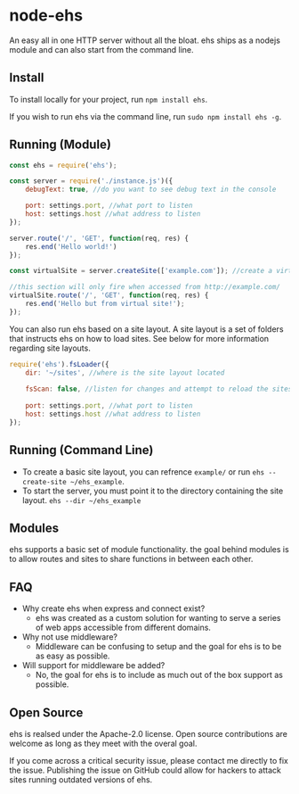 # node-ehs
An easy all in one HTTP server without all the bloat. ehs ships as a nodejs module and can also start from the command line.

## Install
To install locally for your project, run `npm install ehs`. 

If you wish to run ehs via the command line, run `sudo npm install ehs -g`.

## Running (Module)
```JavaScript
const ehs = require('ehs');

const server = require('./instance.js')({
    debugText: true, //do you want to see debug text in the console

    port: settings.port, //what port to listen
    host: settings.host //what address to listen
});

server.route('/', 'GET', function(req, res) {
    res.end('Hello world!')
});

const virtualSite = server.createSite(['example.com']); //create a virtual host

//this section will only fire when accessed from http://example.com/
virtualSite.route('/', 'GET', function(req, res) { 
    res.end('Hello but from virtual site!');
});
```

You can also run ehs based on a site layout. A site layout is a set of folders that instructs ehs on how to load sites. See below for more information regarding site layouts.

```JavaScript
require('ehs').fsLoader({
    dir: '~/sites', //where is the site layout located
    
    fsScan: false, //listen for changes and attempt to reload the sites
    
    port: settings.port, //what port to listen
    host: settings.host //what address to listen
});
```


## Running (Command Line)
* To create a basic site layout, you can refrence `example/` or run `ehs --create-site ~/ehs_example`.
* To start the server, you must point it to the directory containing the site layout. `ehs --dir ~/ehs_example`

## Modules
ehs supports a basic set of module functionality. the goal behind modules is to allow routes and sites to share functions in between each other.

## FAQ
* Why create ehs when express and connect exist?
    * ehs was created as a custom solution for wanting to serve a series of web apps accessible from different domains.
* Why not use middleware?
    * Middleware can be confusing to setup and the goal for ehs is to be as easy as possible.
* Will support for middleware be added?
    * No, the goal for ehs is to include as much out of the box support as possible.

## Open Source
ehs is realsed under the Apache-2.0 license. Open source contributions are welcome as long as they meet with the overal goal.

If you come across a critical security issue, please contact me directly to fix the issue. Publishing the issue on GitHub could allow for hackers to attack sites running outdated versions of ehs.